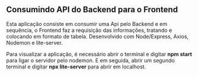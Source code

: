 ## Consumindo API do Backend para o Frontend

Esta aplicação consiste em consumir uma Api pelo Backend e em sequência, o Frontend faz a requisição das informações, tratando e colocando em formato de tabela.
Desenvolvido com Node/Express, Axios, Nodemon e lite-server.

Para visualizar a aplicação, é necessário abrir o terminal e digitar <b>npm start</b> para ligar o servidor pelo nodemon.
E em seguida, abrir um segundo terminal e digitar <b>npx lite-server</b> para abrir em localhost.




